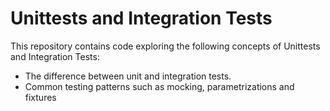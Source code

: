 # Unittests and Integration Tests

This repository contains code exploring the following concepts of Unittests and Integration Tests:
- The difference between unit and integration tests.
- Common testing patterns such as mocking, parametrizations and fixtures
